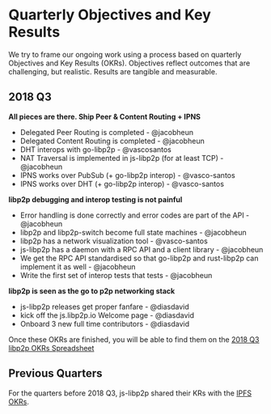 # Quarterly Objectives and Key Results

We try to frame our ongoing work using a process based on quarterly Objectives and Key Results (OKRs). Objectives reflect outcomes that are challenging, but realistic. Results are tangible and measurable.

## 2018 Q3

**All pieces are there. Ship Peer & Content Routing + IPNS**

- Delegated Peer Routing is completed - @jacobheun
- Delegated Content Routing is completed - @jacobheun
- DHT interops with go-libp2p - @vascosantos
- NAT Traversal is implemented in js-libp2p (for at least TCP) - @jacobheun
- IPNS works over PubSub (+ go-libp2p interop) - @vasco-santos
- IPNS works over DHT (+ go-libp2p interop) - @vasco-santos

**libp2p debugging and interop testing is not painful**

- Error handling is done correctly and error codes are part of the API - @jacobheun
- libp2p and libp2p-switch become full state machines - @jacobheun
- libp2p has a network visualization tool - @vasco-santos
- js-libp2p has a daemon with a RPC API and a client library - @jacobheun
- We get the RPC API standardised so that go-libp2p and rust-libp2p can implement it as well - @jacobheun
- Write the first set of interop tests that tests - @jacobheun

**libp2p is seen as the go to p2p networking stack**

- js-libp2p releases get proper fanfare - @diasdavid
- kick off the js.libp2p.io Welcome page - @diasdavid
- Onboard 3 new full time contributors - @diasdavid

Once these OKRs are finished, you will be able to find them on the [2018 Q3 libp2p OKRs Spreadsheet](https://docs.google.com/spreadsheets/d/1HTXfgR5FyPTFhsTkFPRThkeMvHvCgJOaAs7BSl_vQ_0/edit#gid=1241853194)

## Previous Quarters

For the quarters before 2018 Q3, js-libp2p shared their KRs with the [IPFS OKRs](https://github.com/ipfs/js-ipfs/blob/master/OKR.md).
